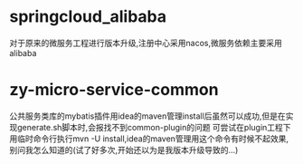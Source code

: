 # springcloud_alibaba
对于原来的微服务工程进行版本升级,注册中心采用nacos,微服务依赖主要采用alibaba

# zy-micro-service-common
公共服务类库的mybatis插件用idea的maven管理install后虽然可以成功,但是在实现generate.sh脚本时,会报找不到common-plugin的问题
可尝试在plugin工程下用临时命令行执行mvn -U install,idea的maven管理用这个命令有时候不起效果,别问我怎么知道的(试了好多次,开始还以为是我版本升级导致的...)
